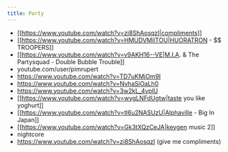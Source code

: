 ```yaml
---
title: Party
---
```

* [[https://www.youtube.com/watch?v=zi8ShAosqzI|compliments]]
* [[https://www.youtube.com/watch?v=HMUDVMiITOU|HUORATRON - $$ TROOPERS]]
* [[https://www.youtube.com/watch?v=v9AKH16--VE|M.I.A. & The Partysquad - Double Bubble Trouble]]
* youtube.com/user/pimrupert
* https://www.youtube.com/watch?v=TD7uKMjOm9I
* https://www.youtube.com/watch?v=NvhaSiOaLh0
* https://www.youtube.com/watch?v=3w2kL_4vplU
* [[https://www.youtube.com/watch?v=wygLNFdUgtw|taste you like yoghurt]]
* [[https://www.youtube.com/watch?v=tl6u2NASUzU|Alphaville - Big In Japan]]
* [[https://www.youtube.com/watch?v=Gk3tXQzCeJA|keygen music 2]]
* nightcore
* https://www.youtube.com/watch?v=zi8ShAosqzI (give me compliments)
